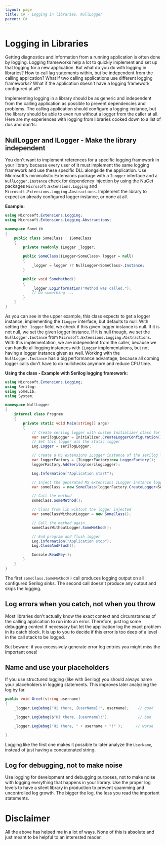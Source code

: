 ```yaml
---
layout: page
title: C# - Logging in libraries, NullLogger
parent: C#
---
```


# Logging in Libraries

Getting diagnostics and information from a running application is often done by logging. Logging frameworks help a lot to quickly implement and set up that logging for a new application. But what do you do with logging in libraries? How to call lag statements within, but be independent from the calling application? What if two calling applications use different logging frameworks? What if the application doesn't have a logging framework configured at all?

Implementing logging in a library should be as generic and independent from the calling application as possible to prevent dependencies and problems. The calling application should configure a logging instance, but the library should be able to even run without a logger from the caller at all. Here are my experiences with logging from libraries cooked down to a list of dos and don'ts:

## NullLogger and ILogger - Make the library independent

You don't want to implement references for a specific logging framework in your library because every user of it must implement the same logging framework and use these specific DLL alongside the application. Use Microsoft's minimalistic Extensions package with a `ILogger` interface and a `NullLogger.Instance` check for dependency injection by using the NuGet packages `Microsoft.Extensions.Logging` and `Microsoft.Extensions.Logging.Abstractions`. Implement the library to expect an already configured logger instance, or none at all.

**Example:**

```csharp
using Microsoft.Extensions.Logging;
using Microsoft.Extensions.Logging.Abstractions;

namespace SomeLib
{
    public class SomeClass : ISomeClass
    {
        private readonly ILogger _logger;

        public SomeClass(ILogger<SomeClass> logger = null)
        {
            _logger = logger ?? NullLogger<SomeClass>.Instance;
        }

        public void SomeMethod()
        {
            _logger.LogInformation("Method was called.");
            // Do something ...
        }
    }
}
```

As you can see in the upper example, this class expects to get a logger instance, implementing the `ILogger` interface, but defaults to null. With setting the `_logger` field, we check if this given logger instance is null. If it is not null, we set the given logger instance. If it is null though, we set the `NullLogger.Instance` from `Microsoft.Extensions.Logging.Abstractions`.
With this implementation, we are independent from the caller, because we can handle all logging instances with `ILogger` implementations, but not having a logger instance given as well.
Working with the `NullLogger.Instance` has a big performance advantage, because all coming logger calls don't have to do nullchecks anymore and reduce CPU time.

**Using the class - Example with Serilog logging framework:**

```csharp
using Microsoft.Extensions.Logging;
using Serilog;
using SomeLib;
using System;

namespace NullLogger
{
    internal class Program
    {
        private static void Main(string[] args)
        {
            // Create serilog logger with custom Initializer class for configuration
            var serilogLogger = Initializer.CreateLoggerConfiguration().CreateLogger();
            // Set this logger als the static logger
            Log.Logger = serilogLogger;

            // Create a MS extensions ILogger instance of the serilog logger
            var loggerFactory = (ILoggerFactory)new LoggerFactory();
            loggerFactory.AddSerilog(serilogLogger);

            Log.Information("Application start");

            // Inject the generated MS extensions ILogger instance logger with Type into the expecting method manually
            var someClass = new SomeClass(loggerFactory.CreateLogger<SomeClass>());

            // Call the method
            someClass.SomeMethod();

            // Class from lib wihtout the logger injected
            var someClassWithoutLogger = new SomeClass();

            // Call the method again
            someClassWithoutLogger.SomeMethod();

            // End program and flush logger
            Log.Information("Application stop");
            Log.CloseAndFlush();

            Console.ReadKey();
        }
    }
}
```

The first `someClass.SomeMethod()` call produces logging output on all configured Serilog sinks. The second call doesn't produce any output and skips the logging.


## Log errors when you catch, not when you throw

Most libraries don't actually know the exact context and circumstances of the calling application to run into an error. Therefore, just log some debugging context if necessary but let the application log the exact problem in its catch block.
It is up to you to decide if this error is too deep of a level in the call stack to be logged.

But beware: if you excessively generate error log entries you might miss the important ones!


## Name and use your placeholders

If you use structured logging (like with Serilog) you should always name your placeholders in logging statements. This improves later analyzing the log by far.

```csharp
public void Greet(string username)
{
    _logger.LogDebug("Hi there, {UserName}!", username);    // good

    _logger.LogDebug($"Hi there, {username}!");             // bad

    _logger.LogDebug("Hi there, " + username + "!" );      // worse

}
```

Logging like the first one makes it possible to later analyze the `UserName`, instead of just having a concatenated string.


## Log for debugging, not to make noise

Use logging for development and debugging purposes, not to make noise with logging everything that happens in your library. Use the proper log levels to have a silent library in production to prevent spamming and uncontrolled log growth. The bigger the log, the less you read the important statements.

# Disclaimer

All the above has helped me in a lot of ways. None of this is absolute and just meant to be helpful to an interested reader.